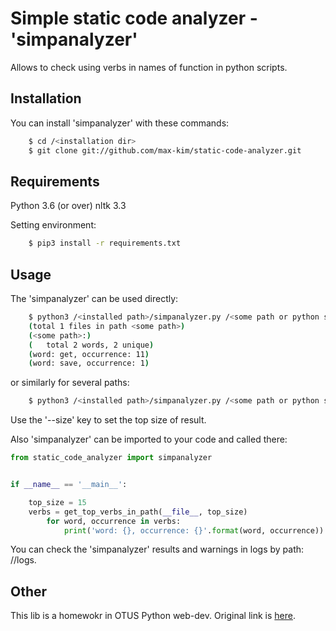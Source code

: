 Simple static code analyzer - 'simpanalyzer'
============================================

Allows to check using verbs in names of function in python scripts.


Installation
------------

You can install 'simpanalyzer' with these commands:
```bash
    $ cd /<installation dir>
    $ git clone git://github.com/max-kim/static-code-analyzer.git
```

Requirements
------------

Python 3.6 (or over)
nltk 3.3

Setting environment:
```bash
    $ pip3 install -r requirements.txt
```

Usage
-----

The 'simpanalyzer' can be used directly:
```bash
    $ python3 /<installed path>/simpanalyzer.py /<some path or python script> --size 10
    (total 1 files in path <some path>)
    (<some path>:)
    (   total 2 words, 2 unique)
    (word: get, occurrence: 11)
    (word: save, occurrence: 1)
```

or similarly for several paths:
```bash
    $ python3 /<installed path>/simpanalyzer.py /<some path or python script> /<another path or python script> --size 10
```

Use the '--size' key to set the top size of result.

Also 'simpanalyzer' can be imported to your code and called there:

```python
from static_code_analyzer import simpanalyzer


if __name__ == '__main__':

    top_size = 15
    verbs = get_top_verbs_in_path(__file__, top_size)
        for word, occurrence in verbs:
            print('word: {}, occurrence: {}'.format(word, occurrence))
```

You can check the 'simpanalyzer' results and warnings in logs by path: /<simpanalyzer path>/logs.


Other
-----

This lib is a homewokr in OTUS Python web-dev.
Original link is [here](https://gist.github.com/Melevir/5754a1b553eb11839238e43734d0eb79).
